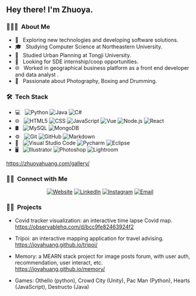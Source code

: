 
<h2> Hey there! I'm Zhuoya.</h2>

<h3> 👨🏻‍💻 &nbsp;About Me </h3>

- 🤔 &nbsp; Exploring new technologies and developing software solutions.
- 🎓 &nbsp; Studying Computer Science at Northeastern University.
- 🌱 &nbsp; Studied Urban Planning at Tongji University.
- 💼 &nbsp; Looking for SDE internship/coop opportunities.
- :globe_with_meridians: &nbsp; Worked in geographical business platform as a front end developer and data analyst .
- :drum: &nbsp; Passionate about Photography, Boxing and Drumming.

<h3> 🛠 &nbsp;Tech Stack</h3>

- 💻 &nbsp;
  ![Python](https://img.shields.io/badge/-Python-333333?style=flat&logo=python)
  ![Java](https://img.shields.io/badge/-Java-333333?style=flat&logo=Java&logoColor=007396)
  ![C#](https://img.shields.io/badge/-C%23-333333?style=flat&logo=C%2B%2B&logoColor=00599C)
- 🌐 &nbsp;
  ![HTML5](https://img.shields.io/badge/-HTML5-333333?style=flat&logo=HTML5)
  ![CSS](https://img.shields.io/badge/-CSS-333333?style=flat&logo=CSS3&logoColor=1572B6)
  ![JavaScript](https://img.shields.io/badge/-JavaScript-333333?style=flat&logo=javascript)
  ![Vue](https://img.shields.io/badge/-Vue-333333?style=flat&logo=vue.js&logoColor=563D7C)
  ![Node.js](https://img.shields.io/badge/-Node.js-333333?style=flat&logo=node.js)
  ![React](https://img.shields.io/badge/-React-333333?style=flat&logo=react)
- 🛢 &nbsp;
  ![MySQL](https://img.shields.io/badge/-MySQL-333333?style=flat&logo=mysql)
  ![MongoDB](https://img.shields.io/badge/-MongoDB-333333?style=flat&logo=mongodb)
- ⚙️ &nbsp;
  ![Git](https://img.shields.io/badge/-Git-333333?style=flat&logo=git)
  ![GitHub](https://img.shields.io/badge/-GitHub-333333?style=flat&logo=github)
  ![Markdown](https://img.shields.io/badge/-Markdown-333333?style=flat&logo=markdown)
- 🔧 &nbsp;
  ![Visual Studio Code](https://img.shields.io/badge/-Visual%20Studio%20Code-333333?style=flat&logo=visual-studio-code&logoColor=007ACC)
  ![Pycharm](https://img.shields.io/badge/-Pycharm-333333?style=flat&logo=pycharm)
  ![Eclipse](https://img.shields.io/badge/-Eclipse-333333?style=flat&logo=eclipse-ide&logoColor=2C2255)
- 🖥 &nbsp;
  ![Illustrator](https://img.shields.io/badge/-Illustrator-333333?style=flat&logo=adobe-illustrator)
  ![Photoshop](https://img.shields.io/badge/-Photoshop-333333?style=flat&logo=adobe-photoshop)
  ![Lightroom](https://img.shields.io/badge/-InDesign-333333?style=flat&logo=adobe-lightroom)

https://zhuoyahuang.com/gallery/
<br/>

<!-- <a href="https://github.com/joyahuang">
  <img height="180em" src="https://github-readme-stats.vercel.app/api?username=joyahuang&theme=buefy&show_icons=true" />
  <img height="180em" src="https://github-readme-stats.vercel.app/api/top-langs/?username=joyahuang&theme=buefy&layout=compact" />
</a> -->

<!-- <br/> -->

<h3> 🤝🏻 &nbsp;Connect with Me </h3>

<p align="center">
<a href="https://joyahuang.github.io/"><img alt="Website" src="https://img.shields.io/badge/Website-joyahuang.github.io-blue?style=flat-square&logo=google-chrome"></a>
<a href="https://www.linkedin.com/in/zhuoya-h-2a3614176/"><img alt="LinkedIn" src="https://img.shields.io/badge/LinkedIn-zhuoyahuang-blue?style=flat-square&logo=linkedin"></a>
<a href="https://www.instagram.com/joyahuangg/"><img alt="Instagram" src="https://img.shields.io/badge/Instagram-joyahuangg-blue?style=flat-square&logo=instagram"></a>
<a href="leetcode_accept@outlook.com"><img alt="Email" src="https://img.shields.io/badge/Email-leetcode_accept@outlook.com-blue?style=flat-square&logo=gmail"></a>
</p>

<!-- <br/> -->
<h3> 🤝🏻 &nbsp;Projects </h3>


- Covid tracker visualization: an interactive time lapse Covid map. https://observablehq.com/d/bcc9fe82463924f2 

- Tripoi: an interactive mapping application for travel advising. https://joyahuang.github.io/tripoi/

- Memory: a MEARN stack project for image posts forum, with user auth, recommendation, user interact, etc. https://joyahuang.github.io/memory/

- Games: Othello (python), Crowd City (Unity), Pac Man (Python), Hearts (JavaScript), Destructo (Java)
